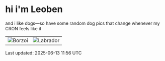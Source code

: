 # hi i'm Leoben

and i like dogs—so have some random dog pics that change whenever my CRON feels like it

|  |  |
|--------|----------|
| ![Borzoi](https://random-dog-vercel.vercel.app/api/random-borzoi?v=1749815783) | ![Labrador](https://random-dog-vercel.vercel.app/api/random-labrador?v=1749815783) |

Last updated: 2025-06-13 11:56 UTC
